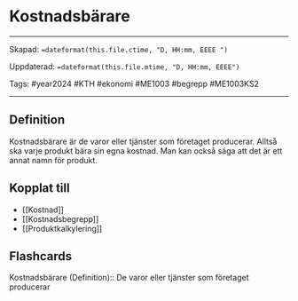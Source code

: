 # Kostnadsbärare

---
Skapad: `=dateformat(this.file.ctime, "D, HH:mm, EEEE ")`

Uppdaterad: `=dateformat(this.file.mtime, "D, HH:mm, EEEE")`

Tags: #year2024 #KTH #ekonomi #ME1003 #begrepp #ME1003KS2

---

## Definition

Kostnadsbärare är de varor eller tjänster som företaget producerar. Alltså ska varje produkt bära sin egna kostnad. Man kan också säga att det är ett annat namn för produkt.

## Kopplat till

- [[Kostnad]]
- [[Kostnadsbegrepp]]
- [[Produktkalkylering]]

## Flashcards

Kostnadsbärare (Definition):: De varor eller tjänster som företaget producerar
<!--SR:!2024-03-04,14,290-->
